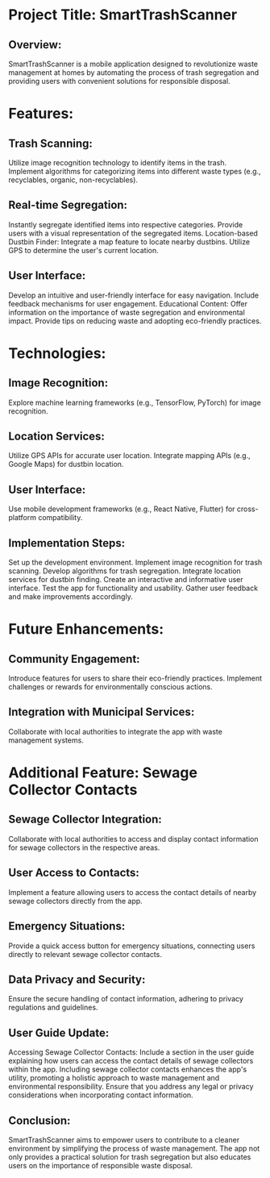 # Project Title: SmartTrashScanner

## Overview:

SmartTrashScanner is a mobile application designed to revolutionize waste management at homes by automating the process of trash segregation and providing users with convenient solutions for responsible disposal.

# Features:

## Trash Scanning:

Utilize image recognition technology to identify items in the trash.
Implement algorithms for categorizing items into different waste types (e.g., recyclables, organic, non-recyclables).

## Real-time Segregation:

Instantly segregate identified items into respective categories.
Provide users with a visual representation of the segregated items.
Location-based Dustbin Finder:
Integrate a map feature to locate nearby dustbins.
Utilize GPS to determine the user's current location.

## User Interface:
Develop an intuitive and user-friendly interface for easy navigation.
Include feedback mechanisms for user engagement.
Educational Content:
Offer information on the importance of waste segregation and environmental impact.
Provide tips on reducing waste and adopting eco-friendly practices.

# Technologies:

## Image Recognition:
Explore machine learning frameworks (e.g., TensorFlow, PyTorch) for image recognition.

## Location Services:
Utilize GPS APIs for accurate user location.
Integrate mapping APIs (e.g., Google Maps) for dustbin location.

## User Interface:
Use mobile development frameworks (e.g., React Native, Flutter) for cross-platform compatibility.

## Implementation Steps:
Set up the development environment.
Implement image recognition for trash scanning.
Develop algorithms for trash segregation.
Integrate location services for dustbin finding.
Create an interactive and informative user interface.
Test the app for functionality and usability.
Gather user feedback and make improvements accordingly.

# Future Enhancements:

## Community Engagement:
Introduce features for users to share their eco-friendly practices.
Implement challenges or rewards for environmentally conscious actions.

## Integration with Municipal Services:
Collaborate with local authorities to integrate the app with waste management systems.

# Additional Feature: Sewage Collector Contacts

## Sewage Collector Integration:
Collaborate with local authorities to access and display contact information for sewage collectors in the respective areas.

## User Access to Contacts:
Implement a feature allowing users to access the contact details of nearby sewage collectors directly from the app.

## Emergency Situations:
Provide a quick access button for emergency situations, connecting users directly to relevant sewage collector contacts.

## Data Privacy and Security:
Ensure the secure handling of contact information, adhering to privacy regulations and guidelines.

## User Guide Update:
Accessing Sewage Collector Contacts:
Include a section in the user guide explaining how users can access the contact details of sewage collectors within the app.
Including sewage collector contacts enhances the app's utility, promoting a holistic approach to waste management and environmental responsibility. Ensure that you address any legal or privacy considerations when incorporating contact information.

## Conclusion:

SmartTrashScanner aims to empower users to contribute to a cleaner environment by simplifying the process of waste management. The app not only provides a practical solution for trash segregation but also educates users on the importance of responsible waste disposal.
